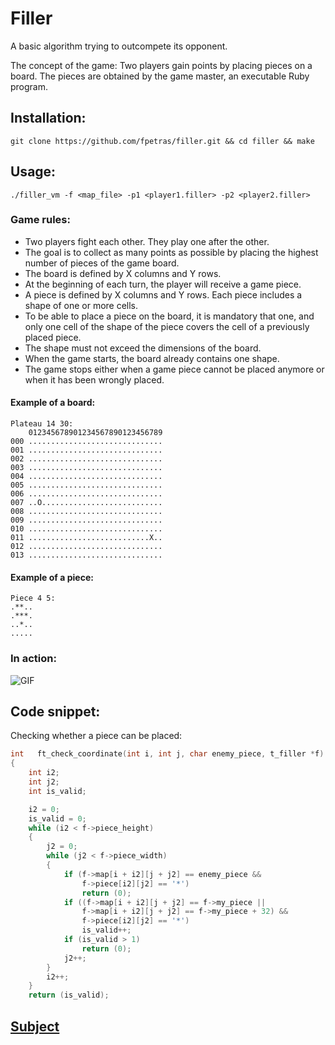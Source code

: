 # Filler

A basic algorithm trying to outcompete its opponent.

The concept of the game: Two players gain points by placing pieces on a board. The pieces are obtained by the game master, an executable Ruby program.

## Installation:

`git clone https://github.com/fpetras/filler.git && cd filler && make`

## Usage:

`./filler_vm -f <map_file> -p1 <player1.filler> -p2 <player2.filler>`

### Game rules:

 - Two players fight each other. They play one after the other.
 - The goal is to collect as many points as possible by placing the highest number of pieces of the game board.
 - The board is defined by X columns and Y rows.
 - At the beginning of each turn, the player will receive a game piece.
 - A piece is defined by X columns and Y rows. Each piece includes a shape of one or more cells.
 - To be able to place a piece on the board, it is mandatory that one, and only one cell of the shape of the piece covers the cell of a previously placed piece.
 - The shape must not exceed the dimensions of the board.
 - When the game starts, the board already contains one shape.
 - The game stops either when a game piece cannot be placed anymore or when it has been wrongly placed.

 #### Example of a board:

 ```
Plateau 14 30:
     012345678901234567890123456789
000 ..............................
001 ..............................
002 ..............................
003 ..............................
004 ..............................
005 ..............................
006 ..............................
007 ..O...........................
008 ..............................
009 ..............................
010 ..............................
011 ...........................X..
012 ..............................
013 ..............................
```

#### Example of a piece:

```
Piece 4 5:
.**..
.***.
..*..
.....
```

### In action:

![GIF](http://g.recordit.co/l60MbDGhlO.gif)

## Code snippet:

Checking whether a piece can be placed:

```C
int   ft_check_coordinate(int i, int j, char enemy_piece, t_filler *f)
{
    int i2;
    int j2;
    int is_valid;

    i2 = 0;
    is_valid = 0;
    while (i2 < f->piece_height)
    {
        j2 = 0;
        while (j2 < f->piece_width)
        {
            if (f->map[i + i2][j + j2] == enemy_piece &&
                f->piece[i2][j2] == '*')
                return (0);
            if ((f->map[i + i2][j + j2] == f->my_piece ||
                f->map[i + i2][j + j2] == f->my_piece + 32) &&
                f->piece[i2][j2] == '*')
                is_valid++;
            if (is_valid > 1)
                return (0);
            j2++;
        }
        i2++;
    }
    return (is_valid);
```

## [Subject](https://github.com/fpetras/42-subjects/blob/master/filler.en.pdf "filler.en.pdf")
